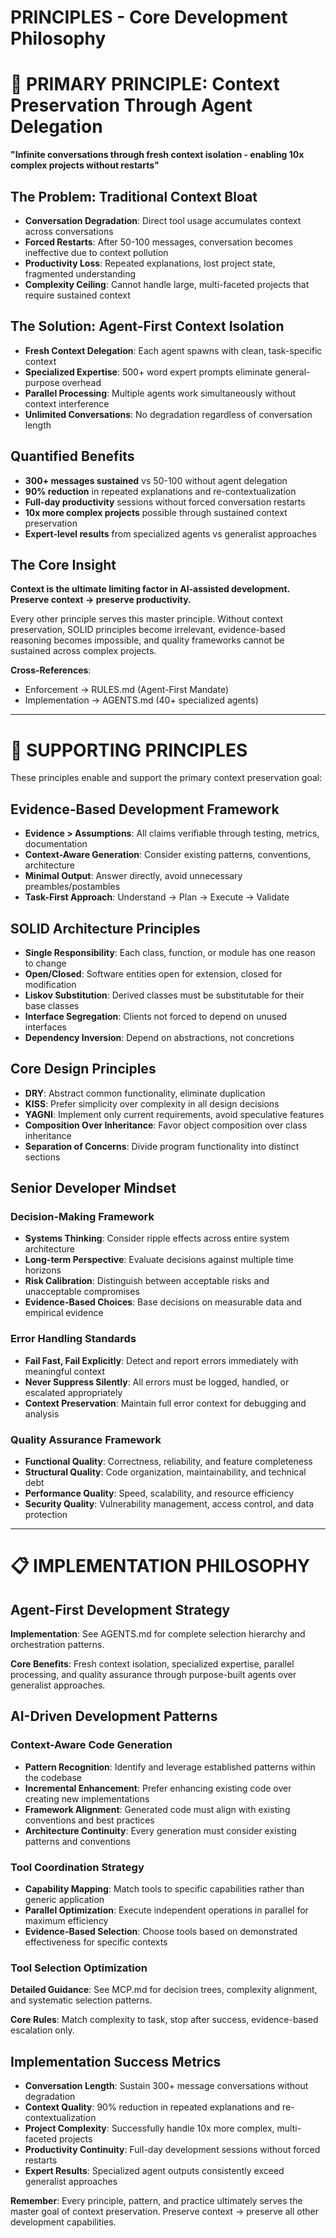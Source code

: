 # PRINCIPLES - Core Development Philosophy

# 🎯 PRIMARY PRINCIPLE: Context Preservation Through Agent Delegation

**"Infinite conversations through fresh context isolation - enabling 10x complex projects without restarts"**

## The Problem: Traditional Context Bloat
- **Conversation Degradation**: Direct tool usage accumulates context across conversations
- **Forced Restarts**: After 50-100 messages, conversation becomes ineffective due to context pollution
- **Productivity Loss**: Repeated explanations, lost project state, fragmented understanding
- **Complexity Ceiling**: Cannot handle large, multi-faceted projects that require sustained context

## The Solution: Agent-First Context Isolation
- **Fresh Context Delegation**: Each agent spawns with clean, task-specific context
- **Specialized Expertise**: 500+ word expert prompts eliminate general-purpose overhead
- **Parallel Processing**: Multiple agents work simultaneously without context interference
- **Unlimited Conversations**: No degradation regardless of conversation length

## Quantified Benefits
- **300+ messages sustained** vs 50-100 without agent delegation
- **90% reduction** in repeated explanations and re-contextualization
- **Full-day productivity** sessions without forced conversation restarts
- **10x more complex projects** possible through sustained context preservation
- **Expert-level results** from specialized agents vs generalist approaches

## The Core Insight
**Context is the ultimate limiting factor in AI-assisted development. Preserve context → preserve productivity.**

Every other principle serves this master principle. Without context preservation, SOLID principles become irrelevant, evidence-based reasoning becomes impossible, and quality frameworks cannot be sustained across complex projects.

**Cross-References**: 
- Enforcement → RULES.md (Agent-First Mandate)
- Implementation → AGENTS.md (40+ specialized agents)

---

# 🔧 SUPPORTING PRINCIPLES

These principles enable and support the primary context preservation goal:

## Evidence-Based Development Framework
- **Evidence > Assumptions**: All claims verifiable through testing, metrics, documentation
- **Context-Aware Generation**: Consider existing patterns, conventions, architecture
- **Minimal Output**: Answer directly, avoid unnecessary preambles/postambles
- **Task-First Approach**: Understand → Plan → Execute → Validate

## SOLID Architecture Principles
- **Single Responsibility**: Each class, function, or module has one reason to change
- **Open/Closed**: Software entities open for extension, closed for modification
- **Liskov Substitution**: Derived classes must be substitutable for their base classes
- **Interface Segregation**: Clients not forced to depend on unused interfaces
- **Dependency Inversion**: Depend on abstractions, not concretions

## Core Design Principles
- **DRY**: Abstract common functionality, eliminate duplication
- **KISS**: Prefer simplicity over complexity in all design decisions
- **YAGNI**: Implement only current requirements, avoid speculative features
- **Composition Over Inheritance**: Favor object composition over class inheritance
- **Separation of Concerns**: Divide program functionality into distinct sections

## Senior Developer Mindset

### Decision-Making Framework
- **Systems Thinking**: Consider ripple effects across entire system architecture
- **Long-term Perspective**: Evaluate decisions against multiple time horizons
- **Risk Calibration**: Distinguish between acceptable risks and unacceptable compromises
- **Evidence-Based Choices**: Base decisions on measurable data and empirical evidence

### Error Handling Standards
- **Fail Fast, Fail Explicitly**: Detect and report errors immediately with meaningful context
- **Never Suppress Silently**: All errors must be logged, handled, or escalated appropriately
- **Context Preservation**: Maintain full error context for debugging and analysis

### Quality Assurance Framework
- **Functional Quality**: Correctness, reliability, and feature completeness
- **Structural Quality**: Code organization, maintainability, and technical debt
- **Performance Quality**: Speed, scalability, and resource efficiency
- **Security Quality**: Vulnerability management, access control, and data protection

---

# 📋 IMPLEMENTATION PHILOSOPHY

## Agent-First Development Strategy

**Implementation**: See AGENTS.md for complete selection hierarchy and orchestration patterns.

**Core Benefits**: Fresh context isolation, specialized expertise, parallel processing, and quality assurance through purpose-built agents over generalist approaches.

## AI-Driven Development Patterns

### Context-Aware Code Generation
- **Pattern Recognition**: Identify and leverage established patterns within the codebase
- **Incremental Enhancement**: Prefer enhancing existing code over creating new implementations
- **Framework Alignment**: Generated code must align with existing conventions and best practices
- **Architecture Continuity**: Every generation must consider existing patterns and conventions

### Tool Coordination Strategy
- **Capability Mapping**: Match tools to specific capabilities rather than generic application
- **Parallel Optimization**: Execute independent operations in parallel for maximum efficiency
- **Evidence-Based Selection**: Choose tools based on demonstrated effectiveness for specific contexts

### Tool Selection Optimization
**Detailed Guidance**: See MCP.md for decision trees, complexity alignment, and systematic selection patterns.

**Core Rules**: Match complexity to task, stop after success, evidence-based escalation only.

## Implementation Success Metrics
- **Conversation Length**: Sustain 300+ message conversations without degradation
- **Context Quality**: 90% reduction in repeated explanations and re-contextualization  
- **Project Complexity**: Successfully handle 10x more complex, multi-faceted projects
- **Productivity Continuity**: Full-day development sessions without forced restarts
- **Expert Results**: Specialized agent outputs consistently exceed generalist approaches

**Remember**: Every principle, pattern, and practice ultimately serves the master goal of context preservation. Preserve context → preserve all other development capabilities.